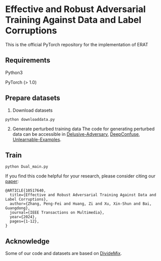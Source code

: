 
# Effective and Robust Adversarial Training Against Data and Label Corruptions

This is the official PyTorch repository for the implementation of ERAT

## Requirements
Python3

PyTorch (> 1.0)

## Prepare datasets
1. Download datasets
```console
python downloaddata.py
```
2. Generate perturbed training data
The code for generating perturbed data can be accessible in [Delusive-Adversary](https://github.com/TLMichael/Delusive-Adversary), [DeepConfuse](https://github.com/kingfengji/DeepConfuse), [Unlearnable-Examples](https://github.com/HanxunH/Unlearnable-Examples).

## Train
```console
python Dual_main.py
```

If you find this code helpful for your research, please consider citing our [paper](https://ieeexplore.ieee.org/stamp/stamp.jsp?tp=&arnumber=10517640):
```
@ARTICLE{10517640,
  title={Effective and Robust Adversarial Training Against Data and Label Corruptions}, 
  author={Zhang, Peng-Fei and Huang, Zi and Xu, Xin-Shun and Bai, Guangdong},
  journal={IEEE Transactions on Multimedia}, 
  year={2024},
  pages={1-12},
}
```

## Acknowledge
Some of our code and datasets are based on [DivideMix](https://github.com/LiJunnan1992/DivideMix).
